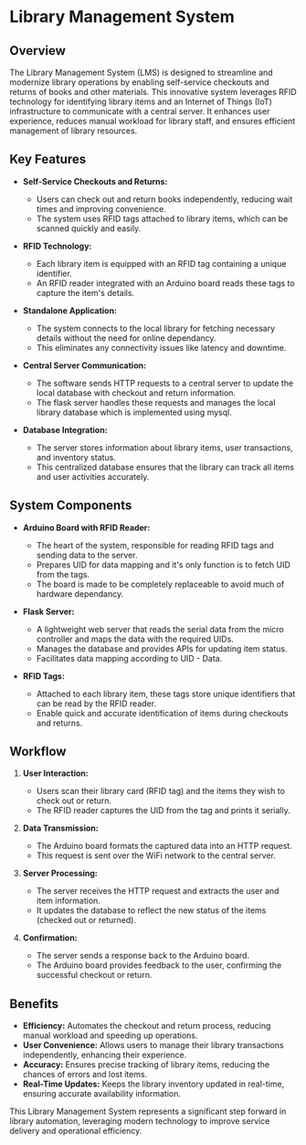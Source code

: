 # Library Management System

## Overview

The Library Management System (LMS) is designed to streamline and modernize library operations by enabling self-service checkouts and returns of books and other materials. This innovative system leverages RFID technology for identifying library items and an Internet of Things (IoT) infrastructure to communicate with a central server. It enhances user experience, reduces manual workload for library staff, and ensures efficient management of library resources.

## Key Features

- **Self-Service Checkouts and Returns:**
  - Users can check out and return books independently, reducing wait times and improving convenience.
  - The system uses RFID tags attached to library items, which can be scanned quickly and easily.

- **RFID Technology:**
  - Each library item is equipped with an RFID tag containing a unique identifier.
  - An RFID reader integrated with an Arduino board reads these tags to capture the item's details.

- **Standalone Application:**
  - The system connects to the local library for fetching necessary details without the need for online dependancy.
  - This eliminates any connectivity issues like latency and downtime.

- **Central Server Communication:**
  - The software sends HTTP requests to a central server to update the local database with checkout and return information.
  - The flask server handles these requests and manages the local library database which is implemented using mysql.

- **Database Integration:**
  - The server stores information about library items, user transactions, and inventory status.
  - This centralized database ensures that the library can track all items and user activities accurately.

## System Components

- **Arduino Board with RFID Reader:**
  - The heart of the system, responsible for reading RFID tags and sending data to the server.
  - Prepares UID for data mapping and it's only function is to fetch UID from the tags.
  - The board is made to be completely replaceable to avoid much of hardware dependancy.

- **Flask Server:**
  - A lightweight web server that reads the serial data from the micro controller and maps the data with the required UIDs.
  - Manages the database and provides APIs for updating item status.
  - Facilitates data mapping according to UID - Data.

- **RFID Tags:**
  - Attached to each library item, these tags store unique identifiers that can be read by the RFID reader.
  - Enable quick and accurate identification of items during checkouts and returns.

## Workflow

1. **User Interaction:**
   - Users scan their library card (RFID tag) and the items they wish to check out or return.
   - The RFID reader captures the UID from the tag and prints it serially.

2. **Data Transmission:**
   - The Arduino board formats the captured data into an HTTP request.
   - This request is sent over the WiFi network to the central server.

3. **Server Processing:**
   - The server receives the HTTP request and extracts the user and item information.
   - It updates the database to reflect the new status of the items (checked out or returned).

4. **Confirmation:**
   - The server sends a response back to the Arduino board.
   - The Arduino board provides feedback to the user, confirming the successful checkout or return.

## Benefits

- **Efficiency:** Automates the checkout and return process, reducing manual workload and speeding up operations.
- **User Convenience:** Allows users to manage their library transactions independently, enhancing their experience.
- **Accuracy:** Ensures precise tracking of library items, reducing the chances of errors and lost items.
- **Real-Time Updates:** Keeps the library inventory updated in real-time, ensuring accurate availability information.

This Library Management System represents a significant step forward in library automation, leveraging modern technology to improve service delivery and operational efficiency.

